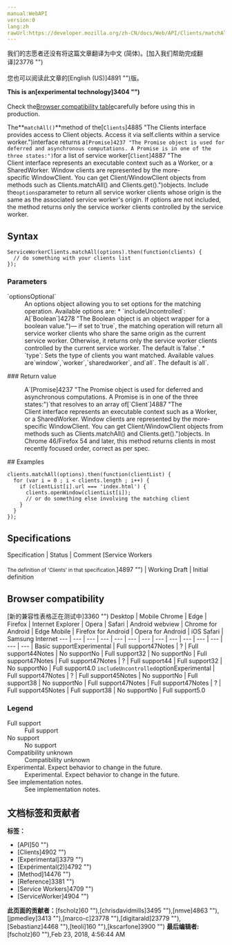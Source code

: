 ```yaml
---
manual:WebAPI
version:0
lang:zh
rawUrl:https://developer.mozilla.org/zh-CN/docs/Web/API/Clients/matchAll
---
```




<bdi>我们的志愿者还没有将这篇文章翻译为<bdi>中文 (简体)</bdi>。[加入我们帮助完成翻译]23776 "")<br></br>您也可以阅读此文章的[English (US)]4891 "")版。</bdi>






**This is an[experimental technology]3404 "")**<br></br>Check the[Browser compatibility table](%4872#Browser_compatibility "")carefully before using this in production.





The**`matchAll()`**method of the[`Clients`]4885 "The Clients interface provides access to Client objects. Access it via self.clients within a service worker.")interface returns a`[Promise]4237 "The Promise object is used for deferred and asynchronous computations. A Promise is in one of the three states:")`for a list of service worker[`Client`]4887 "The Client interface represents an executable context such as a Worker, or a SharedWorker. Window clients are represented by the more-specific WindowClient. You can get Client/WindowClient objects from methods such as Clients.matchAll() and Clients.get().")objects. Include the`options`parameter to return all service worker clients whose origin is the same as the associated service worker&#39;s origin. If options are not included, the method returns only the service worker clients controlled by the service worker.


## Syntax<a name="Syntax"></a>

```
ServiceWorkerClients.matchAll(options).then(function(clients) {
  // do something with your clients list
});
```

### Parameters<a name="Parameters"></a>
<dl><dt id=''>`optionsOptional`</dt><dd>An options object allowing you to set options for the matching operation. Available options are:
* `includeUncontrolled`: A[`Boolean`]4278 "The Boolean object is an object wrapper for a boolean value.")— if set to`true`, the matching operation will return all service worker clients who share the same origin as the current service worker. Otherwise, it returns only the service worker clients controlled by the current service worker. The default is`false`.
* `type`: Sets the type of clients you want matched. Available values are`window`,`worker`,`sharedworker`, and`all`. The default is`all`.
</dd></dl>
### Return value<a name="Return_value"></a>
<dl><dd>A`[Promise]4237 "The Promise object is used for deferred and asynchronous computations. A Promise is in one of the three states:")`that resolves to an array of[`Client`]4887 "The Client interface represents an executable context such as a Worker, or a SharedWorker. Window clients are represented by the more-specific WindowClient. You can get Client/WindowClient objects from methods such as Clients.matchAll() and Clients.get().")objects. In Chrome 46/Firefox 54 and later, this method returns clients in most recently focused order, correct as per spec.</dd></dl>
## Examples<a name="Examples"></a>

```
clients.matchAll(options).then(function(clientList) {
  for (var i = 0 ; i < clients.length ; i++) {
    if (clientList[i].url === 'index.html') {
      clients.openWindow(clientList[i]);
      // or do something else involving the matching client
    }
  }
});
```

## Specifications<a name="Specifications"></a>
Specification | Status | Comment 
[Service Workers<br></br><small>The definition of &#39;Clients&#39; in that specification.</small>]4897 "") | Working Draft | Initial definition 


## Browser compatibility<a name="Browser_compatibility"></a>
[新的兼容性表格正在测试中<i></i>]3360 "")
<abbr>Desktop<i></i></abbr> | <abbr>Mobile<i></i></abbr> 
<abbr>Chrome<i></i></abbr> | <abbr>Edge<i></i></abbr> | <abbr>Firefox<i></i></abbr> | <abbr>Internet Explorer<i></i></abbr> | <abbr>Opera<i></i></abbr> | <abbr>Safari<i></i></abbr> | <abbr>Android webview<i></i></abbr> | <abbr>Chrome for Android<i></i></abbr> | <abbr>Edge Mobile<i></i></abbr> | <abbr>Firefox for Android<i></i></abbr> | <abbr>Opera for Android<i></i></abbr> | <abbr>iOS Safari<i></i></abbr> | <abbr>Samsung Internet<i></i></abbr> 
 ---  |  ---  |  ---  |  ---  |  ---  |  ---  |  ---  |  ---  |  ---  |  ---  |  ---  |  ---  |  ---  |  ---  | 
Basic support<abbr>Experimental<i></i></abbr> | <abbr>Full support</abbr>47<abbr>Notes<i></i></abbr> | <abbr>?</abbr> | <abbr>Full support</abbr>44<abbr>Notes<i></i></abbr> | <abbr>No support</abbr>No | <abbr>Full support</abbr>32 | <abbr>No support</abbr>No | <abbr>Full support</abbr>47<abbr>Notes<i></i></abbr> | <abbr>Full support</abbr>47<abbr>Notes<i></i></abbr> | <abbr>?</abbr> | <abbr>Full support</abbr>44 | <abbr>Full support</abbr>32 | <abbr>No support</abbr>No | <abbr>Full support</abbr>4.0 
`includeUncontrolled`option<abbr>Experimental<i></i></abbr> | <abbr>Full support</abbr>47<abbr>Notes<i></i></abbr> | <abbr>?</abbr> | <abbr>Full support</abbr>45<abbr>Notes<i></i></abbr> | <abbr>No support</abbr>No | <abbr>Full support</abbr>38 | <abbr>No support</abbr>No | <abbr>Full support</abbr>47<abbr>Notes<i></i></abbr> | <abbr>Full support</abbr>47<abbr>Notes<i></i></abbr> | <abbr>?</abbr> | <abbr>Full support</abbr>45<abbr>Notes<i></i></abbr> | <abbr>Full support</abbr>38 | <abbr>No support</abbr>No | <abbr>Full support</abbr>5.0 


### Legend<a name="Legend"></a>
<dl><dt id=''><abbr>Full support</abbr></dt><dd>Full support</dd><dt id=''><abbr>No support</abbr></dt><dd>No support</dd><dt id=''><abbr>Compatibility unknown</abbr></dt><dd>Compatibility unknown</dd><dt id=''><abbr>Experimental. Expect behavior to change in the future.<i></i></abbr></dt><dd>Experimental. Expect behavior to change in the future.</dd><dt id=''><abbr>See implementation notes.<i></i></abbr></dt><dd>See implementation notes.</dd></dl>




## 文档标签和贡献者
**标签：**
* [API]50 "")
* [Clients]4902 "")
* [Experimental]3379 "")
* [Expérimental(2)]4792 "")
* [Method]14476 "")
* [Reference]3381 "")
* [Service Workers]4709 "")
* [ServiceWorker]4904 "")

**此页面的贡献者：**[fscholz]60 ""),[chrisdavidmills]3495 ""),[nmve]4863 ""),[jpmedley]3413 ""),[marco-c]23778 ""),[digitarald]23779 ""),[Sebastianz]4468 ""),[teoli]160 ""),[kscarfone]3900 "")
**最后编辑者:**[fscholz]60 ""),<time>Feb 23, 2018, 4:56:44 AM</time>


